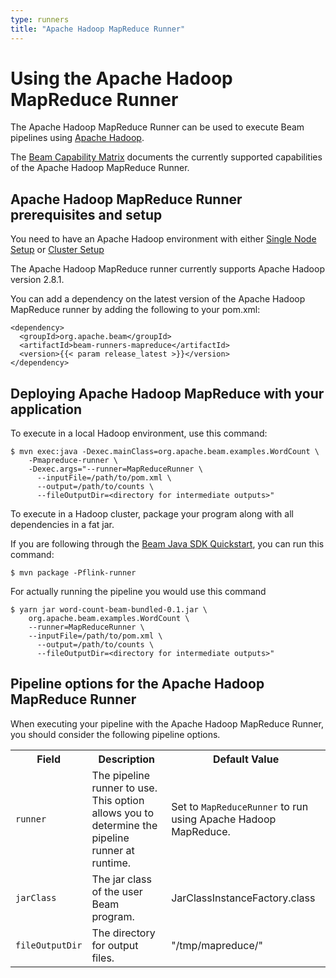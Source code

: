 ```yaml
---
type: runners
title: "Apache Hadoop MapReduce Runner"
---
```

<!--
Licensed under the Apache License, Version 2.0 (the "License");
you may not use this file except in compliance with the License.
You may obtain a copy of the License at

http://www.apache.org/licenses/LICENSE-2.0

Unless required by applicable law or agreed to in writing, software
distributed under the License is distributed on an "AS IS" BASIS,
WITHOUT WARRANTIES OR CONDITIONS OF ANY KIND, either express or implied.
See the License for the specific language governing permissions and
limitations under the License.
-->
# Using the Apache Hadoop MapReduce Runner

The Apache Hadoop MapReduce Runner can be used to execute Beam pipelines using [Apache Hadoop](https://hadoop.apache.org/).

The [Beam Capability Matrix](/documentation/runners/capability-matrix/) documents the currently supported capabilities of the Apache Hadoop MapReduce Runner.

## Apache Hadoop MapReduce Runner prerequisites and setup
You need to have an Apache Hadoop environment with either [Single Node Setup](https://hadoop.apache.org/docs/r1.2.1/single_node_setup.html) or [Cluster Setup](https://hadoop.apache.org/docs/r1.2.1/cluster_setup.html)

The Apache Hadoop MapReduce runner currently supports Apache Hadoop version 2.8.1.

You can add a dependency on the latest version of the Apache Hadoop MapReduce runner by adding the following to your pom.xml:
```
<dependency>
  <groupId>org.apache.beam</groupId>
  <artifactId>beam-runners-mapreduce</artifactId>
  <version>{{< param release_latest >}}</version>
</dependency>
```

## Deploying Apache Hadoop MapReduce with your application
To execute in a local Hadoop environment, use this command:
```
$ mvn exec:java -Dexec.mainClass=org.apache.beam.examples.WordCount \
    -Pmapreduce-runner \
    -Dexec.args="--runner=MapReduceRunner \
      --inputFile=/path/to/pom.xml \
      --output=/path/to/counts \
      --fileOutputDir=<directory for intermediate outputs>"
```

To execute in a Hadoop cluster, package your program along with all dependencies in a fat jar.

If you are following through the [Beam Java SDK Quickstart](/get-started/quickstart-java/), you can run this command:
```
$ mvn package -Pflink-runner
```

For actually running the pipeline you would use this command
```
$ yarn jar word-count-beam-bundled-0.1.jar \
    org.apache.beam.examples.WordCount \
    --runner=MapReduceRunner \
    --inputFile=/path/to/pom.xml \
      --output=/path/to/counts \
      --fileOutputDir=<directory for intermediate outputs>"
```

## Pipeline options for the Apache Hadoop MapReduce Runner

When executing your pipeline with the Apache Hadoop MapReduce Runner, you should consider the following pipeline options.

<table class="table table-bordered">
<tr>
  <th>Field</th>
  <th>Description</th>
  <th>Default Value</th>
</tr>
<tr>
  <td><code>runner</code></td>
  <td>The pipeline runner to use. This option allows you to determine the pipeline runner at runtime.</td>
  <td>Set to <code>MapReduceRunner</code> to run using Apache Hadoop MapReduce.</td>
</tr>
<tr>
  <td><code>jarClass</code></td>
  <td>The jar class of the user Beam program.</td>
  <td>JarClassInstanceFactory.class</td>
</tr>
<tr>
  <td><code>fileOutputDir</code></td>
  <td>The directory for output files.</td>
  <td>"/tmp/mapreduce/"</td>
</tr>
</table>
